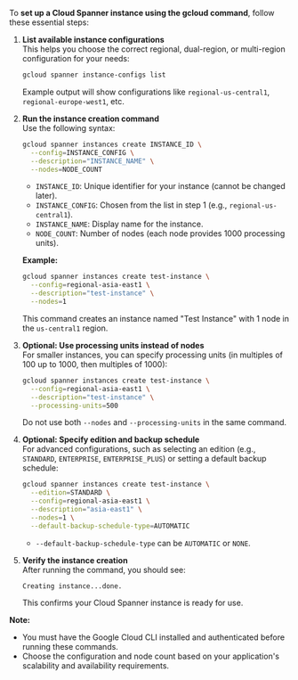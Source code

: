 To **set up a Cloud Spanner instance using the gcloud command**, follow these essential steps:

1. **List available instance configurations**  
   This helps you choose the correct regional, dual-region, or multi-region configuration for your needs:
   ```bash
   gcloud spanner instance-configs list
   ```
   Example output will show configurations like `regional-us-central1`, `regional-europe-west1`, etc.

2. **Run the instance creation command**  
   Use the following syntax:
   ```bash
   gcloud spanner instances create INSTANCE_ID \
     --config=INSTANCE_CONFIG \
     --description="INSTANCE_NAME" \
     --nodes=NODE_COUNT
   ```
   - `INSTANCE_ID`: Unique identifier for your instance (cannot be changed later).
   - `INSTANCE_CONFIG`: Chosen from the list in step 1 (e.g., `regional-us-central1`).
   - `INSTANCE_NAME`: Display name for the instance.
   - `NODE_COUNT`: Number of nodes (each node provides 1000 processing units).

   **Example:**
   ```bash
   gcloud spanner instances create test-instance \
     --config=regional-asia-east1 \
     --description="test-instance" \
     --nodes=1
   ```
   This command creates an instance named "Test Instance" with 1 node in the `us-central1` region.

3. **Optional: Use processing units instead of nodes**  
   For smaller instances, you can specify processing units (in multiples of 100 up to 1000, then multiples of 1000):
   ```bash
   gcloud spanner instances create test-instance \
     --config=regional-asia-east1 \
     --description="test-instance" \
     --processing-units=500
   ```
   Do not use both `--nodes` and `--processing-units` in the same command.

4. **Optional: Specify edition and backup schedule**  
   For advanced configurations, such as selecting an edition (e.g., `STANDARD`, `ENTERPRISE`, `ENTERPRISE_PLUS`) or setting a default backup schedule:
   ```bash
   gcloud spanner instances create test-instance \
     --edition=STANDARD \
     --config=regional-asia-east1 \
     --description="asia-east1" \
     --nodes=1 \
     --default-backup-schedule-type=AUTOMATIC
   ```
   - `--default-backup-schedule-type` can be `AUTOMATIC` or `NONE`.

5. **Verify the instance creation**  
   After running the command, you should see:
   ```
   Creating instance...done.
   ```
   This confirms your Cloud Spanner instance is ready for use.

**Note:**  
- You must have the Google Cloud CLI installed and authenticated before running these commands.
- Choose the configuration and node count based on your application's scalability and availability requirements.

